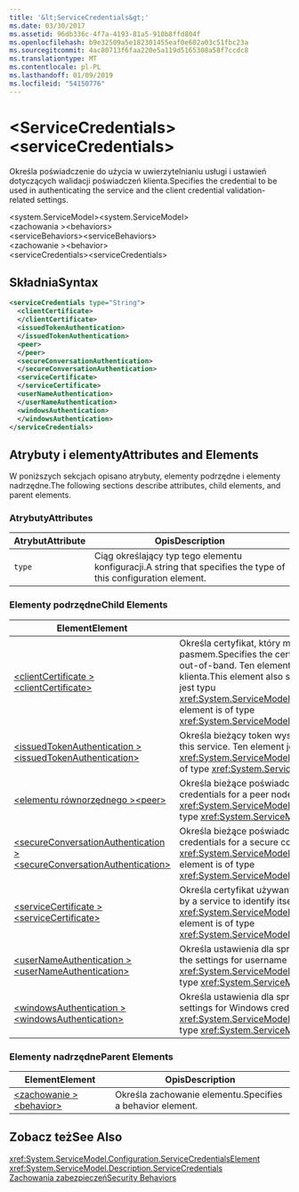 ```yaml
---
title: '&lt;ServiceCredentials&gt;'
ms.date: 03/30/2017
ms.assetid: 96db336c-4f7a-4193-81a5-910b8ffd804f
ms.openlocfilehash: b9e32509a5e182301455eaf0e602a03c51fbc23a
ms.sourcegitcommit: 4ac80713f6faa220e5a119d5165308a58f7ccdc8
ms.translationtype: MT
ms.contentlocale: pl-PL
ms.lasthandoff: 01/09/2019
ms.locfileid: "54150776"
---
```

# <a name="ltservicecredentialsgt"></a><span data-ttu-id="a3560-102">&lt;ServiceCredentials&gt;</span><span class="sxs-lookup"><span data-stu-id="a3560-102">&lt;serviceCredentials&gt;</span></span>
<span data-ttu-id="a3560-103">Określa poświadczenie do użycia w uwierzytelnianiu usługi i ustawień dotyczących walidacji poświadczeń klienta.</span><span class="sxs-lookup"><span data-stu-id="a3560-103">Specifies the credential to be used in authenticating the service and the client credential validation-related settings.</span></span>  
  
 <span data-ttu-id="a3560-104">\<system.ServiceModel></span><span class="sxs-lookup"><span data-stu-id="a3560-104">\<system.ServiceModel></span></span>  
<span data-ttu-id="a3560-105">\<zachowania ></span><span class="sxs-lookup"><span data-stu-id="a3560-105">\<behaviors></span></span>  
<span data-ttu-id="a3560-106">\<serviceBehaviors></span><span class="sxs-lookup"><span data-stu-id="a3560-106">\<serviceBehaviors></span></span>  
<span data-ttu-id="a3560-107">\<zachowanie ></span><span class="sxs-lookup"><span data-stu-id="a3560-107">\<behavior></span></span>  
<span data-ttu-id="a3560-108">\<serviceCredentials></span><span class="sxs-lookup"><span data-stu-id="a3560-108">\<serviceCredentials></span></span>  
  
## <a name="syntax"></a><span data-ttu-id="a3560-109">Składnia</span><span class="sxs-lookup"><span data-stu-id="a3560-109">Syntax</span></span>  
  
```xml  
<serviceCredentials type="String">
  <clientCertificate>
  </clientCertificate>
  <issuedTokenAuthentication>
  </issuedTokenAuthentication>
  <peer>
  </peer>
  <secureConversationAuthentication>
  </secureConversationAuthentication>
  <serviceCertificate>
  </serviceCertificate>
  <userNameAuthentication>
  </userNameAuthentication>
  <windowsAuthentication>
  </windowsAuthentication>
</serviceCredentials>
```  
  
## <a name="attributes-and-elements"></a><span data-ttu-id="a3560-110">Atrybuty i elementy</span><span class="sxs-lookup"><span data-stu-id="a3560-110">Attributes and Elements</span></span>  
 <span data-ttu-id="a3560-111">W poniższych sekcjach opisano atrybuty, elementy podrzędne i elementy nadrzędne.</span><span class="sxs-lookup"><span data-stu-id="a3560-111">The following sections describe attributes, child elements, and parent elements.</span></span>  
  
### <a name="attributes"></a><span data-ttu-id="a3560-112">Atrybuty</span><span class="sxs-lookup"><span data-stu-id="a3560-112">Attributes</span></span>  
  
|<span data-ttu-id="a3560-113">Atrybut</span><span class="sxs-lookup"><span data-stu-id="a3560-113">Attribute</span></span>|<span data-ttu-id="a3560-114">Opis</span><span class="sxs-lookup"><span data-stu-id="a3560-114">Description</span></span>|  
|---------------|-----------------|  
|`type`|<span data-ttu-id="a3560-115">Ciąg określający typ tego elementu konfiguracji.</span><span class="sxs-lookup"><span data-stu-id="a3560-115">A string that specifies the type of this configuration element.</span></span>|  
  
### <a name="child-elements"></a><span data-ttu-id="a3560-116">Elementy podrzędne</span><span class="sxs-lookup"><span data-stu-id="a3560-116">Child Elements</span></span>  
  
|<span data-ttu-id="a3560-117">Element</span><span class="sxs-lookup"><span data-stu-id="a3560-117">Element</span></span>|<span data-ttu-id="a3560-118">Opis</span><span class="sxs-lookup"><span data-stu-id="a3560-118">Description</span></span>|  
|-------------|-----------------|  
|[<span data-ttu-id="a3560-119">\<clientCertificate ></span><span class="sxs-lookup"><span data-stu-id="a3560-119">\<clientCertificate></span></span>](../../../../../docs/framework/configure-apps/file-schema/wcf/clientcertificate-of-servicecredentials.md)|<span data-ttu-id="a3560-120">Określa certyfikat, który ma być używany, gdy certyfikat klienta jest dostępne poza pasmem.</span><span class="sxs-lookup"><span data-stu-id="a3560-120">Specifies the certificate to be used when the client certificate is available out-of-band.</span></span> <span data-ttu-id="a3560-121">Ten element określa również ustawienia weryfikacji certyfikatu klienta.</span><span class="sxs-lookup"><span data-stu-id="a3560-121">This element also specifies client certificate validation settings.</span></span> <span data-ttu-id="a3560-122">Ten element jest typu <xref:System.ServiceModel.Configuration.X509InitiatorCertificateServiceElement>.</span><span class="sxs-lookup"><span data-stu-id="a3560-122">This element is of type <xref:System.ServiceModel.Configuration.X509InitiatorCertificateServiceElement>.</span></span>|  
|[<span data-ttu-id="a3560-123">\<issuedTokenAuthentication ></span><span class="sxs-lookup"><span data-stu-id="a3560-123">\<issuedTokenAuthentication></span></span>](../../../../../docs/framework/configure-apps/file-schema/wcf/issuedtokenauthentication-of-servicecredentials.md)|<span data-ttu-id="a3560-124">Określa bieżący token wystawiony dla tej usługi.</span><span class="sxs-lookup"><span data-stu-id="a3560-124">Specifies the current issued token for this service.</span></span> <span data-ttu-id="a3560-125">Ten element jest typu <xref:System.ServiceModel.Configuration.IssuedTokenServiceElement>.</span><span class="sxs-lookup"><span data-stu-id="a3560-125">This element is of type <xref:System.ServiceModel.Configuration.IssuedTokenServiceElement>.</span></span>|  
|[<span data-ttu-id="a3560-126">\<elementu równorzędnego ></span><span class="sxs-lookup"><span data-stu-id="a3560-126">\<peer></span></span>](../../../../../docs/framework/configure-apps/file-schema/wcf/peer-of-servicecredentials.md)|<span data-ttu-id="a3560-127">Określa bieżące poświadczenia dla węzła równorzędnego.</span><span class="sxs-lookup"><span data-stu-id="a3560-127">Specifies the current credentials for a peer node.</span></span> <span data-ttu-id="a3560-128">Ten element jest typu <xref:System.ServiceModel.Configuration.PeerCredentialElement>.</span><span class="sxs-lookup"><span data-stu-id="a3560-128">This element is of type <xref:System.ServiceModel.Configuration.PeerCredentialElement>.</span></span>|  
|[<span data-ttu-id="a3560-129">\<secureConversationAuthentication ></span><span class="sxs-lookup"><span data-stu-id="a3560-129">\<secureConversationAuthentication></span></span>](../../../../../docs/framework/configure-apps/file-schema/wcf/secureconversationauthentication-of-servicecredential.md)|<span data-ttu-id="a3560-130">Określa bieżące poświadczenia dla bezpiecznej konwersacji.</span><span class="sxs-lookup"><span data-stu-id="a3560-130">Specifies the current credentials for a secure conversation.</span></span> <span data-ttu-id="a3560-131">Ten element jest typu <xref:System.ServiceModel.Configuration.SecureConversationServiceElement>.</span><span class="sxs-lookup"><span data-stu-id="a3560-131">This element is of type <xref:System.ServiceModel.Configuration.SecureConversationServiceElement>.</span></span>|  
|[<span data-ttu-id="a3560-132">\<serviceCertificate ></span><span class="sxs-lookup"><span data-stu-id="a3560-132">\<serviceCertificate></span></span>](../../../../../docs/framework/configure-apps/file-schema/wcf/servicecertificate-of-servicecredentials.md)|<span data-ttu-id="a3560-133">Określa certyfikat używany przez usługę do identyfikacji.</span><span class="sxs-lookup"><span data-stu-id="a3560-133">Specifies a certificate used by a service to identify itself.</span></span> <span data-ttu-id="a3560-134">Ten element jest typu <xref:System.ServiceModel.Configuration.X509RecipientCertificateServiceElement>.</span><span class="sxs-lookup"><span data-stu-id="a3560-134">This element is of type <xref:System.ServiceModel.Configuration.X509RecipientCertificateServiceElement>.</span></span>|  
|[<span data-ttu-id="a3560-135">\<userNameAuthentication ></span><span class="sxs-lookup"><span data-stu-id="a3560-135">\<userNameAuthentication></span></span>](../../../../../docs/framework/configure-apps/file-schema/wcf/usernameauthentication.md)|<span data-ttu-id="a3560-136">Określa ustawienia dla sprawdzenie poprawności hasła nazwy użytkownika.</span><span class="sxs-lookup"><span data-stu-id="a3560-136">Specifies the settings for username password validation.</span></span> <span data-ttu-id="a3560-137">Ten element jest typu <xref:System.ServiceModel.Configuration.UserNameServiceElement>.</span><span class="sxs-lookup"><span data-stu-id="a3560-137">This element is of type <xref:System.ServiceModel.Configuration.UserNameServiceElement>.</span></span>|  
|[<span data-ttu-id="a3560-138">\<windowsAuthentication ></span><span class="sxs-lookup"><span data-stu-id="a3560-138">\<windowsAuthentication></span></span>](../../../../../docs/framework/configure-apps/file-schema/wcf/windowsauthentication-of-servicecredentials.md)|<span data-ttu-id="a3560-139">Określa ustawienia dla sprawdzanie poprawności poświadczeń Windows.</span><span class="sxs-lookup"><span data-stu-id="a3560-139">Specifies the settings for Windows credential validation.</span></span> <span data-ttu-id="a3560-140">Ten element jest typu <xref:System.ServiceModel.Configuration.WindowsServiceElement>.</span><span class="sxs-lookup"><span data-stu-id="a3560-140">This element is of type <xref:System.ServiceModel.Configuration.WindowsServiceElement>.</span></span>|  
  
### <a name="parent-elements"></a><span data-ttu-id="a3560-141">Elementy nadrzędne</span><span class="sxs-lookup"><span data-stu-id="a3560-141">Parent Elements</span></span>  
  
|<span data-ttu-id="a3560-142">Element</span><span class="sxs-lookup"><span data-stu-id="a3560-142">Element</span></span>|<span data-ttu-id="a3560-143">Opis</span><span class="sxs-lookup"><span data-stu-id="a3560-143">Description</span></span>|  
|-------------|-----------------|  
|[<span data-ttu-id="a3560-144">\<zachowanie ></span><span class="sxs-lookup"><span data-stu-id="a3560-144">\<behavior></span></span>](../../../../../docs/framework/configure-apps/file-schema/wcf/behavior-of-endpointbehaviors.md)|<span data-ttu-id="a3560-145">Określa zachowanie elementu.</span><span class="sxs-lookup"><span data-stu-id="a3560-145">Specifies a behavior element.</span></span>|  
  
## <a name="see-also"></a><span data-ttu-id="a3560-146">Zobacz też</span><span class="sxs-lookup"><span data-stu-id="a3560-146">See Also</span></span>  
 <xref:System.ServiceModel.Configuration.ServiceCredentialsElement>  
 <xref:System.ServiceModel.Description.ServiceCredentials>  
 [<span data-ttu-id="a3560-147">Zachowania zabezpieczeń</span><span class="sxs-lookup"><span data-stu-id="a3560-147">Security Behaviors</span></span>](../../../../../docs/framework/wcf/feature-details/security-behaviors-in-wcf.md)
